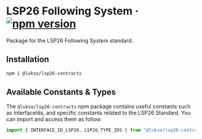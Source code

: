 # LSP26 Following System &middot; [![npm version](https://img.shields.io/npm/v/@lukso/lsp26-contracts.svg?style=flat)](https://www.npmjs.com/package/@lukso/lsp26-contracts)

Package for the LSP26 Following System standard.

## Installation

```bash
npm i @lukso/lsp26-contracts
```

## Available Constants & Types

The `@lukso/lsp26-contracts` npm package contains useful constants such as InterfaceIds, and specific constants related to the LSP26 Standard. You can import and access them as follow:

```js
import { INTERFACE_ID_LSP26, LSP26_TYPE_IDS } from "@lukso/lsp26-contracts";
```
